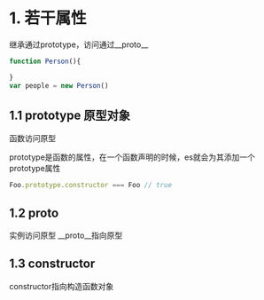 
# 1. 若干属性
继承通过prototype，访问通过__proto__
```js
function Person(){

}
var people = new Person()
```



## 1.1 prototype 原型对象
函数访问原型

prototype是函数的属性，在一个函数声明的时候，es就会为其添加一个prototype属性
```js
Foo.prototype.constructor === Foo // true
```

## 1.2 __proto__
实例访问原型
__proto__指向原型


## 1.3 constructor
constructor指向构造函数对象






